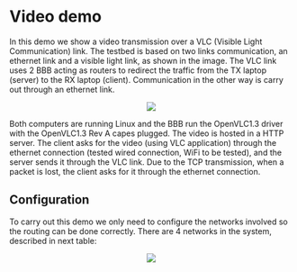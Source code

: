 # Video demo

In this demo we show a video transmission over a VLC (Visible Light Communication) link. The
testbed is based on two links communication, an ethernet link and a visible light link, as shown
in the image. The VLC link uses 2 BBB acting as routers to redirect the traffic from the TX
laptop (server) to the RX laptop (client). Communication in the other way is carry out through
an ethernet link.

<p align="center">
  <img src="https://cdn1.imggmi.com/uploads/2019/1/10/59962c7518230c7621d243739fff9a07-full.jpg">
</p>

Both computers are running Linux and the BBB run the OpenVLC1.3 driver with the
OpenVLC1.3 Rev A capes plugged.
The video is hosted in a HTTP server. The client asks for the video (using VLC application)
through the ethernet connection (tested wired connection, WiFi to be tested), and the server
sends it through the VLC link. Due to the TCP transmission, when a packet is lost, the client
asks for it through the ethernet connection.

## Configuration

To carry out this demo we only need to configure the networks involved so the routing can be done correctly.
There are 4 networks in the system, described in next table:

<p align="center">
  <img src="http://i63.tinypic.com/290wknp.jpg">
</p>
